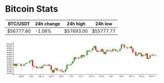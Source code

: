 # Bitcoin Stats

BTC/USDT|24h change|24h high|24h low|
|---|---|---|---|
|$56777.80|-1.06%|$57693.00|$55777.77|

<img src="./chart.svg">
